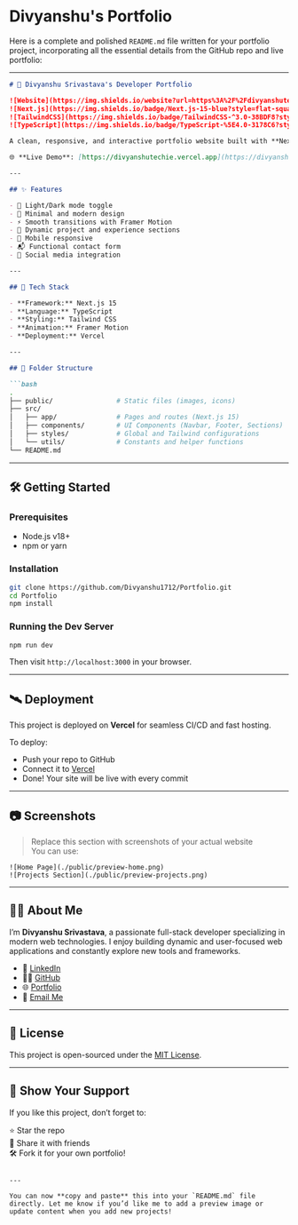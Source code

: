# Divyanshu's Portfolio

Here is a complete and polished `README.md` file written for your portfolio project, incorporating all the essential details from the GitHub repo and live portfolio:

---

```markdown
# 🚀 Divyanshu Srivastava's Developer Portfolio

![Website](https://img.shields.io/website?url=https%3A%2F%2Fdivyanshutechie.vercel.app&style=flat-square)
![Next.js](https://img.shields.io/badge/Next.js-15-blue?style=flat-square)
![TailwindCSS](https://img.shields.io/badge/TailwindCSS-^3.0-38BDF8?style=flat-square)
![TypeScript](https://img.shields.io/badge/TypeScript-%5E4.0-3178C6?style=flat-square)

A clean, responsive, and interactive portfolio website built with **Next.js**, **TypeScript**, **Tailwind CSS**, and **Framer Motion** to showcase my projects, skills, and work experience in a professional way.

🌐 **Live Demo**: [https://divyanshutechie.vercel.app](https://divyanshutechie.vercel.app)

---

## ✨ Features

- 🌙 Light/Dark mode toggle
- 🎨 Minimal and modern design
- ⚡ Smooth transitions with Framer Motion
- 💼 Dynamic project and experience sections
- 📱 Mobile responsive
- 📬 Functional contact form
- 🔗 Social media integration

---

## 🧰 Tech Stack

- **Framework:** Next.js 15
- **Language:** TypeScript
- **Styling:** Tailwind CSS
- **Animation:** Framer Motion
- **Deployment:** Vercel

---

## 📁 Folder Structure

```bash
.
├── public/                # Static files (images, icons)
├── src/
│   ├── app/               # Pages and routes (Next.js 15)
│   ├── components/        # UI Components (Navbar, Footer, Sections)
│   ├── styles/            # Global and Tailwind configurations
│   └── utils/             # Constants and helper functions
└── README.md
```

---

## 🛠 Getting Started

### Prerequisites

- Node.js v18+
- npm or yarn

### Installation

```bash
git clone https://github.com/Divyanshu1712/Portfolio.git
cd Portfolio
npm install
```

### Running the Dev Server

```bash
npm run dev
```

Then visit `http://localhost:3000` in your browser.

---

## 🛰 Deployment

This project is deployed on **Vercel** for seamless CI/CD and fast hosting.

To deploy:
- Push your repo to GitHub
- Connect it to [Vercel](https://vercel.com/)
- Done! Your site will be live with every commit

---

## 📷 Screenshots

> Replace this section with screenshots of your actual website  
> You can use:
```
![Home Page](./public/preview-home.png)
![Projects Section](./public/preview-projects.png)
```

---

## 🙋‍♂️ About Me

I’m **Divyanshu Srivastava**, a passionate full-stack developer specializing in modern web technologies. I enjoy building dynamic and user-focused web applications and constantly explore new tools and frameworks.

- 💼 [LinkedIn](https://www.linkedin.com/in/divyanshutechie)
- 🧑‍💻 [GitHub](https://github.com/Divyanshu1712)
- 🌐 [Portfolio](https://divyanshutechie.vercel.app)
- 📧 [Email Me](mailto:divyanshutechie@gmail.com)

---

## 📃 License

This project is open-sourced under the [MIT License](LICENSE).

---

## 🌟 Show Your Support

If you like this project, don’t forget to:

⭐ Star the repo  
🔁 Share it with friends  
🛠️ Fork it for your own portfolio!
```

---

You can now **copy and paste** this into your `README.md` file directly. Let me know if you’d like me to add a preview image or update content when you add new projects!
